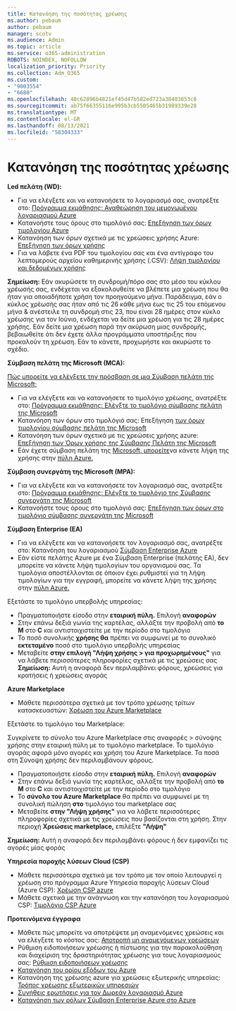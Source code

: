 ```yaml
---
title: Κατανόηση της ποσότητας χρέωσης
ms.author: pebaum
author: pebaum
manager: scotv
ms.audience: Admin
ms.topic: article
ms.service: o365-administration
ROBOTS: NOINDEX, NOFOLLOW
localization_priority: Priority
ms.collection: Adm_O365
ms.custom:
- "9003554"
- "6680"
ms.openlocfilehash: 48c62896b4821ef45d47b582ed723a38403853c8
ms.sourcegitcommit: ab75f66355116e995b3cb5505465b31989339e28
ms.translationtype: MT
ms.contentlocale: el-GR
ms.lasthandoff: 08/13/2021
ms.locfileid: "58304333"
---
```

# <a name="understand-billing-amount"></a>Κατανόηση της ποσότητας χρέωσης

**Led πελάτη (WD):**

- Για να ελέγξετε και να κατανοήσετε το λογαριασμό σας, ανατρέξτε στο: [Πρόγραμμα εκμάθησης: Αναθεώρηση του μεμονωμένου λογαριασμού Azure](https://docs.microsoft.com/azure/cost-management-billing/understand/review-individual-bill?WT.mc_id=Portal-Microsoft_Azure_Support)
- Κατανοήστε τους όρους στο τιμολόγιό σας: [Επεξήγηση των όρων τιμολογίου Azure](https://docs.microsoft.com/azure/cost-management-billing/understand/understand-invoice?WT.mc_id=Portal-Microsoft_Azure_Support)
- Κατανόηση των όρων σχετικά με τις χρεώσεις χρήσης Azure: [Επεξήγηση των όρων χρήσης](https://docs.microsoft.com/azure/cost-management-billing/understand/understand-usage?WT.mc_id=Portal-Microsoft_Azure_Support)
- Για να λάβετε ένα PDF του τιμολογίου σας και ένα αντίγραφο του λεπτομερούς αρχείου καθημερινής χρήσης (.CSV): [Λήψη τιμολογίου και δεδομένων χρήσης](https://docs.microsoft.com/azure/billing/billing-download-azure-invoice-daily-usage-date?WT.mc_id=Portal-Microsoft_Azure_Support)

**Σημείωση:** Εάν ακυρώσετε τη συνδρομή/πόρο σας στο μέσο του κύκλου χρέωσής σας, ενδέχεται να εξακολουθείτε να βλέπετε μια χρέωση που θα ήταν για οποιαδήποτε χρήση τον προηγούμενο μήνα. Παράδειγμα, εάν ο κύκλος χρέωσής σας ήταν από τις 26 κάθε μήνα έως τις 25 του επόμενου μήνα & ανέστειλε τη συνδρομή στις 23, που είναι 28 ημέρες στον κύκλο χρέωσης για τον Ιούνιο, ενδέχεται να δείτε μια χρέωση για τις 28 ημέρες χρήσης. Εάν δείτε μια χρέωση παρά την ακύρωση μιας συνδρομής, βεβαιωθείτε ότι δεν έχετε άλλα προγράμματα υποστήριξης που προκαλούν τη χρέωση. Εάν το κάνετε, προχωρήστε και ακυρώστε το σχέδιο.

**Σύμβαση πελάτη της Microsoft (MCA):**

[Πώς μπορείτε να ελέγξετε την πρόσβαση σε μια Σύμβαση πελάτη της Microsoft;](https://docs.microsoft.com/azure/cost-management-billing/manage/download-azure-invoice-daily-usage-date?WT.mc_id=Portal-Microsoft_Azure_Support#check-access-to-a-microsoft-customer-agreement)

- Για να ελέγξετε και να κατανοήσετε το τιμολόγιο χρέωσης, ανατρέξτε στο: [Πρόγραμμα εκμάθησης: Ελέγξτε το τιμολόγιο σύμβασης πελάτη της Microsoft](https://docs.microsoft.com/azure/cost-management-billing/understand/review-customer-agreement-bill?WT.mc_id=Portal-Microsoft_Azure_Support)
- Κατανόηση των όρων στο τιμολόγιό σας: Επεξήγηση [των όρων τιμολογίου σύμβασης πελάτη της Microsoft](https://docs.microsoft.com/azure/cost-management-billing/understand/mca-understand-your-invoice?WT.mc_id=Portal-Microsoft_Azure_Support)
- Κατανόηση των όρων σχετικά με τις χρεώσεις χρήσης azure: [Επεξήγηση των Όρων χρήσης της Σύμβασης Πελάτη της Microsoft](https://docs.microsoft.com/azure/cost-management-billing/understand/mca-understand-your-usage?WT.mc_id=Portal-Microsoft_Azure_Support)
- Εάν έχετε σύμβαση πελάτη της [Microsoft, μπορείτε](https://docs.microsoft.com/azure/cost-management-billing/manage/download-azure-invoice-daily-usage-date?WT.mc_id=Portal-Microsoft_Azure_Support#check-access-to-a-microsoft-customer-agreement)να κάνετε λήψη της χρήσης στην [πύλη Azure.](https://portal.azure.com/)

**Σύμβαση συνεργάτη της Microsoft (MPA):**

- Για να ελέγξετε και να κατανοήσετε τον λογαριασμό σας, ανατρέξτε στο: [Πρόγραμμα εκμάθησης: Ελέγξτε το τιμολόγιο της Σύμβασης συνεργάτη της Microsoft](https://docs.microsoft.com/azure/cost-management-billing/understand/review-partner-agreement-bill?WT.mc_id=Portal-Microsoft_Azure_Support)
- Κατανοήστε τους όρους στο τιμολόγιό σας: [Επεξήγηση των όρων στο τιμολόγιο σύμβασης συνεργάτη της Microsoft](https://docs.microsoft.com/azure/cost-management-billing/understand/mpa-invoice-terms?WT.mc_id=Portal-Microsoft_Azure_Support)

**Σύμβαση Enterprise (EA)**

- Για να ελέγξετε και να κατανοήσετε τον λογαριασμό σας, ανατρέξτε στο: Κατανόηση του λογαριασμού [Σύμβαση Enterprise Azure](https://docs.microsoft.com/azure/cost-management-billing/understand/review-enterprise-agreement-bill?WT.mc_id=Portal-Microsoft_Azure_Support)
- Εάν είστε πελάτης Azure με ένα Σύμβαση Enterprise (πελάτης EA), δεν μπορείτε να κάνετε λήψη τιμολογίων του οργανισμού σας. Τα τιμολόγια αποστέλλονται σε όποιον έχει ρυθμιστεί για τη λήψη τιμολογίων για την εγγραφή, μπορείτε να κάνετε λήψη της χρήσης στην [πύλη Azure.](https://portal.azure.com/)

Εξετάστε το τιμολόγιο υπερβολής υπηρεσίας:

- Πραγματοποιήστε είσοδο στην **εταιρική πύλη.** Επιλογή **αναφορών**
- Στην επάνω δεξιά γωνία της καρτέλας, αλλάξτε την προβολή από **το M** στο **C** και αντιστοιχιστείτε με την περίοδο στο τιμολόγιο
- Το ποσό συνολικής **χρήσης θα** πρέπει να συμφωνεί με το συνολικό **εκτεταμένο** ποσό στο τιμολόγιο υπερβολής υπηρεσίας
- Μεταβείτε **στην επιλογή "Λήψη χρήσης > για προχωρημένους"** για να λάβετε περισσότερες πληροφορίες σχετικά με τις χρεώσεις σας **Σημείωση:** Αυτή η αναφορά δεν περιλαμβάνει φόρους, χρεώσεις για κρατήσεις ή χρεώσεις αγοράς

**Azure Marketplace**

- Μάθετε περισσότερα σχετικά με τον τρόπο χρέωσης τρίτων κατασκευαστών: [Χρέωση του Azure Marketplace](https://docs.microsoft.com/azure/billing/billing-understand-your-azure-marketplace-charges?WT.mc_id=Portal-Microsoft_Azure_Support)

Εξετάστε το τιμολόγιο του Marketplace:

Συγκρίνετε το σύνολο του Azure Marketplace στις αναφορές > σύνοψης χρήσης στην εταιρική πύλη με το τιμολόγιο marketplace. Το τιμολόγιο αγοράς αφορά μόνο αγορές και χρήση του Azure Marketplace. Τα ποσά στη Σύνοψη χρήσης δεν περιλαμβάνουν φόρους.

- Πραγματοποιήστε είσοδο στην **εταιρική πύλη.** Επιλογή **αναφορών**
- Στην επάνω δεξιά γωνία της καρτέλας, αλλάξτε την προβολή από **το M** στο **C** και αντιστοιχιστείτε με την περίοδο στο τιμολόγιο
- Το **σύνολο του Azure Marketplace** θα πρέπει να συμφωνεί με τη συνολική πώληση **στο** τιμολόγιο του marketplace σας
- Μεταβείτε **στην "Λήψη χρήσης"** για να λάβετε περισσότερες πληροφορίες σχετικά με τις χρεώσεις που βασίζονται στη χρήση. Στην περιοχή **Χρεώσεις marketplace,** επιλέξτε **"Λήψη"** 

**Σημείωση:** Αυτή η αναφορά δεν περιλαμβάνει φόρους ή δεν εμφανίζει τις αγορές μίας φοράς

**Υπηρεσία παροχής λύσεων Cloud (CSP)**

- Μάθετε περισσότερα σχετικά με τον τρόπο με τον οποίο λειτουργεί η χρέωση στο πρόγραμμα Azure Υπηρεσία παροχής λύσεων Cloud (Azure CSP): [Χρέωση CSP azure](https://docs.microsoft.com/azure/cloud-solution-provider/billing/azure-csp-billing-overview?WT.mc_id=Portal-Microsoft_Azure_Support)
- Μάθετε σχετικά με την ανάγνωση και την κατανόηση του λογαριασμού CSP: [Τιμολόγιο CSP Azure](https://docs.microsoft.com/azure/cloud-solution-provider/billing/azure-csp-invoice?WT.mc_id=Portal-Microsoft_Azure_Support)

**Προτεινόμενα έγγραφα**

- Μάθετε πώς μπορείτε να αποτρέψετε μη αναμενόμενες χρεώσεις και να ελέγξετε το κόστος σας: [Αποτροπή μη αναμενόμενων χρεώσεων](https://docs.microsoft.com/azure/cost-management-billing/manage/getting-started?WT.mc_id=Portal-Microsoft_Azure_Support)
- Ρύθμιση ειδοποιήσεων χρέωσης ή πίστωσης για την παρακολούθηση και διαχείριση της δραστηριότητας χρέωσης για τους λογαριασμούς σας: [Ρύθμιση ειδοποιήσεων χρέωσης](https://docs.microsoft.com/azure/cost-management-billing/costs/cost-mgt-alerts-monitor-usage-spending?WT.mc_id=Portal-Microsoft_Azure_Support)
- [Κατανόηση του ορίου εξόδων του Azure](https://docs.microsoft.com/azure/cost-management-billing/manage/spending-limit?WT.mc_id=Portal-Microsoft_Azure_Support)
- Κατανόηση της χρέωσης azure για χρεώσεις εξωτερικής υπηρεσίας: [Τρόπος χρέωσης εξωτερικών υπηρεσιών](https://docs.microsoft.com/azure/cost-management-billing/understand/understand-azure-marketplace-charges?WT.mc_id=Portal-Microsoft_Azure_Support)
- [Συνήθεις ερωτήσεις για τον Δωρεάν λογαριασμό Azure](https://azure.microsoft.com/free/free-account-faq/)
- [Κατανόηση των ρόλων Σύμβαση Enterprise Azure στο Azure](https://docs.microsoft.com/azure/cost-management-billing/manage/understand-ea-roles?WT.mc_id=Portal-Microsoft_Azure_Support)